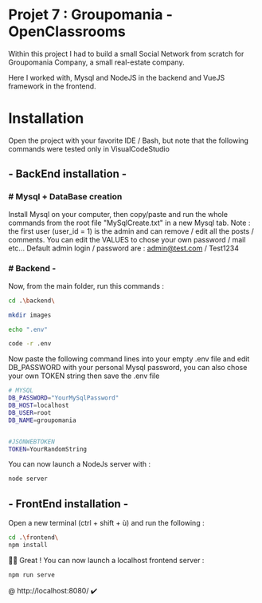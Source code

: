 
# Projet 7 : Groupomania - OpenClassrooms

Within this project I had to build a small Social Network from scratch for Groupomania Company, a small real-estate company.

Here I worked with, Mysql and NodeJS in the backend and VueJS framework in the frontend.







# Installation
Open the project with your favorite IDE / Bash,
but note that the following commands were tested only in VisualCodeStudio

## - BackEnd installation -

### # Mysql + DataBase creation 
Install Mysql on your computer, then copy/paste and run the whole commands from the root file "MySqlCreate.txt" in a new Mysql tab.
Note : the first user (user_id = 1) is the admin and can remove / edit all the posts / comments.
You can edit the VALUES to chose your own password / mail etc... 
Default admin login / password are : admin@test.com  / Test1234 

### # Backend -
Now, from the main folder, run this commands :

```bash
cd .\backend\

mkdir images

echo ".env"

code -r .env

```
Now paste the following command lines into your empty .env file and edit DB_PASSWORD with your personal Mysql password, you can also chose your own TOKEN string then save the .env file
```bash 
# MYSQL
DB_PASSWORD="YourMySqlPassword"
DB_HOST=localhost
DB_USER=root
DB_NAME=groupomania


#JSONWEBTOKEN
TOKEN=YourRandomString
```
You can now launch a NodeJs server with :
```bash
node server
```
## - FrontEnd installation -
Open a new terminal (ctrl + shift + ù) and run the following :
```bash
cd .\frontend\
npm install
```
🥳🎉 Great ! You can now launch a localhost frontend server :
```bash
npm run serve
```
@ 
 http://localhost:8080/  ✔️

